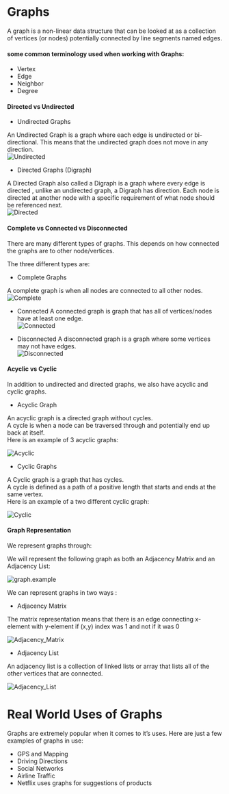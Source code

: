 # Graphs
A graph is a non-linear data structure that can be looked at as a collection of vertices (or nodes) potentially connected by line segments named edges.  

#### some common terminology used when working with Graphs:  

- Vertex
- Edge
- Neighbor
- Degree  

#### Directed vs Undirected  

- Undirected Graphs  

An Undirected Graph is a graph where each edge is undirected or bi-directional. This means that the undirected graph does not move in any direction.  
![Undirected](assets01/UndirectedGraph.png)  

- Directed Graphs (Digraph)  

A Directed Graph also called a Digraph is a graph where every edge is directed , unlike an undirected graph, a Digraph has direction. Each node is directed at another node with a specific requirement of what node should be referenced next.  
![Directed](assets01/DirectedGraph.png) 

#### Complete vs Connected vs Disconnected  

There are many different types of graphs. This depends on how connected the graphs are to other node/vertices.  

The three different types are:  

- Complete Graphs  

A complete graph is when all nodes are connected to all other nodes.  
![Complete](assets01/CompleteGraph.png) 

- Connected
A connected graph is graph that has all of vertices/nodes have at least one edge.  
![Connected](assets01/ConnectedGraph.png) 

- Disconnected
A disconnected graph is a graph where some vertices may not have edges.  
![Disconnected](assets01/DisconnectedGraph.png)  

#### Acyclic vs Cyclic  

In addition to undirected and directed graphs, we also have acyclic and cyclic graphs.  

- Acyclic Graph

An acyclic graph is a directed graph without cycles.  
A cycle is when a node can be traversed through and potentially end up back at itself.  
Here is an example of 3 acyclic graphs: 

![Acyclic](assets01/threeAcyclic.png) 

- Cyclic Graphs  

A Cyclic graph is a graph that has cycles.  
A cycle is defined as a path of a positive length that starts and ends at the same vertex.  
Here is an example of a two different cyclic graph:  

![Cyclic](assets01/cyclic.png)  

#### Graph Representation  

We represent graphs through:  

We will represent the following graph as both an Adjacency Matrix and an Adjacency List:  

![graph.example](assets01/repersent.png) 

We can represent graphs in two ways :

- Adjacency Matrix  

The matrix representation means that there is an edge connecting x-element with y-element if (x,y) index was 1 and not if it was 0  

![Adjacency_Matrix](assets01/AdjMatrix.png)  

- Adjacency List  

An adjacency list is a collection of linked lists or array that lists all of the other vertices that are connected.  

![Adjacency_List](assets01/AdjList.png)  

# Real World Uses of Graphs  

Graphs are extremely popular when it comes to it’s uses. Here are just a few examples of graphs in use:  

- GPS and Mapping  
- Driving Directions  
- Social Networks  
- Airline Traffic  
- Netflix uses graphs for suggestions of products  

